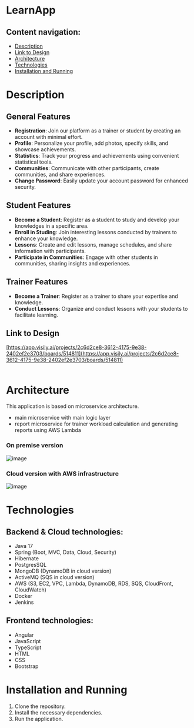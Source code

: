# LearnApp
## Content navigation:
- [Description](#Description)
- [Link to Design](#link-to-design)
- [Architecture](#Architecture)
- [Technologies](#technologies)
- [Installation and Running](#installation-and-running)

# Description
## General Features

- **Registration**: Join our platform as a trainer or student by creating an account with minimal effort.
- **Profile**: Personalize your profile, add photos, specify skills, and showcase achievements.
- **Statistics**: Track your progress and achievements using convenient statistical tools.
- **Communities**: Communicate with other participants, create communities, and share experiences.
- **Change Password**: Easily update your account password for enhanced security.
  
## Student Features
- **Become a Student**: Register as a student to study and develop your knowledges in a specific area.
- **Enroll in Studing**: Join interesting lessons conducted by trainers to enhance your knowledge.
- **Lessons**: Create and edit lessons, manage schedules, and share information with participants.
- **Participate in Communities**: Engage with other students in communities, sharing insights and experiences.

## Trainer Features

- **Become a Trainer**: Register as a trainer to share your expertise and knowledge.
- **Conduct Lessons**: Organize and conduct lessons with your students to facilitate learning.
  
## Link to Design
[https://app.visily.ai/projects/2c6d2ce8-3612-4175-9e38-2402ef2e3703/boards/514811](https://app.visily.ai/projects/2c6d2ce8-3612-4175-9e38-2402ef2e3703/boards/514811)<br><br>
# Architecture
This application is based on microservice architecture.
- main microservice with main logic layer
- report microservice for trainer workload calculation and generating reports using AWS Lambda 
### On premise version
![image](https://github.com/MaksymKhimii/LearnApp/assets/94639350/6bcaf1a6-3eda-4786-81f1-c0c9e87fd367)
### Cloud version with AWS infrastructure
![image](https://github.com/MaksymKhimii/LearnApp/assets/94639350/00d1d997-3436-428f-a030-4af30cc7231e)

# Technologies
## Backend & Cloud technologies:
- Java 17
- Spring (Boot, MVC, Data, Cloud, Security)
- Hibernate
- PostgresSQL
- MongoDB (DynamoDB in cloud version)
- ActiveMQ (SQS in cloud version)
- AWS (S3, EC2, VPC, Lambda, DynamoDB, RDS, SQS, CloudFront, CloudWatch)
- Docker
- Jenkins
## Frontend technologies:
- Angular
- JavaScript
- TypeScript
- HTML
- CSS
- Bootstrap
# Installation and Running

1. Clone the repository.
2. Install the necessary dependencies.
3. Run the application.

